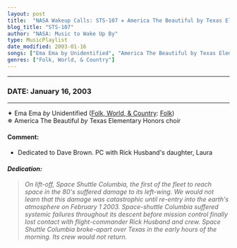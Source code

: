 ```yaml
---
layout: post
title:  "NASA Wakeup Calls: STS-107 ✵ America The Beautiful by Texas Elementary Honors choir ✷ January 16, 2003"
blog_title: "STS-107"
author: "NASA: Music to Wake Up By"
type: MusicPlaylist
date_modified: 2003-01-16
songs: ["Ema Ema by Unidentified", "America The Beautiful by Texas Elementary Honors choir"]
genres: ["Folk, World, & Country"]
---
```


----
### DATE: January 16, 2003
----
✦ Ema Ema *by* Unidentified ([Folk, World, & Country](https://www.discogs.com/genre/Folk%2C%20World%2C%20%26%20Country): [Folk](https://www.discogs.com/style/Folk)) <a target="blank_" href="https://www.discogs.com/Ema-Ema-Ema-Ema/release/10220486">
    <i class="fas fa-compact-disc"
       title="Discogs entry for this song"
       alt="Discogs entry for this song"
       style="font-size: 1.1em;"></i></a>
      &nbsp;<br />
✵ America The Beautiful *by* Texas Elementary Honors choir  

#### Comment:
* Dedicated to Dave Brown. PC
with Rick Husband's daughter, Laura

#### *Dedication:*
> *On lift-off, Space Shuttle Columbia, the first of the fleet to reach space in the 80's suffered damage to its left-wing. We would not learn that this damage was catastrophic until re-entry into the earth's atmosphere on February 1 2003. Space-shuttle Columbia suffered systemic failures throughout its descent before mission control finally lost contact with flight-commander Rick Husband and crew. Space Shuttle Columbia broke-apart over Texas in the early hours of the morning. Its crew would not return.*

<br/>
<center>
	<a target="_blank"
	   href="https://twitter.com/intent/tweet?hashtags=Space,NASA,Playlist,NASAWakeupCalls,SpaceProgram&text=🚀 {{ page.author}}, {{ page.title }}. {{ site.url }}{{ page.url }}&via=nasawakeupcalls"><i class="fab fa-twitter" title="Tweet this page" alt="Tweet this page" style="font-size: 1.3em;"></i></a>
	&nbsp; 	<i class="fas fa-user-astronaut" style="font-size: 1.5em;"></i> &nbsp;
    <a id="custom_amazon_link"
       type="amzn" search="#"
       category="popular music">
    <i class="fab fa-amazon" style="font-size: 1.3em;"></i></a>
</center>

<!-- Randomly resolve an individual entry from a song array -->
<script src="/assets/javascript/seedrandom.min.js"></script>
<script>
  var wake_me_up = ["Ema Ema by Unidentified", "America The Beautiful by Texas Elementary Honors choir"];
  var prng = new Math.seedrandom();
  function randomSong() {
    song = wake_me_up[Math.floor(Math.random() * wake_me_up.length)];
    var amazon_link = document.getElementById("custom_amazon_link");
    amazon_link.setAttribute("search", song);
  }
  window.onload = randomSong();
</script>
